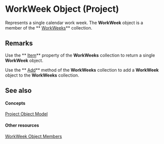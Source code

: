 
# WorkWeek Object (Project)

Represents a single calendar work week. The  **WorkWeek** object is a member of the ** [WorkWeeks](0f8ba50a-b87a-1b0b-5012-f6a303849a12.md)** collection.


## Remarks

Use the  ** [Item](0d6d0d68-b930-20c9-06cf-da96f247d218.md)** property of the **WorkWeeks** collection to return a single **WorkWeek** object.

Use the  ** [Add](46469e7b-8309-4e77-c89f-2115b9498c7a.md)** method of the **WorkWeeks** collection to add a **WorkWeek** object to the **WorkWeeks** collection.


## See also


#### Concepts


 [Project Object Model](900b167b-88ec-ea88-15b7-27bb90c22ac6.md)
#### Other resources


 [WorkWeek Object Members](05d0ffdd-dd3d-a2e6-210b-b62071345b17.md)
